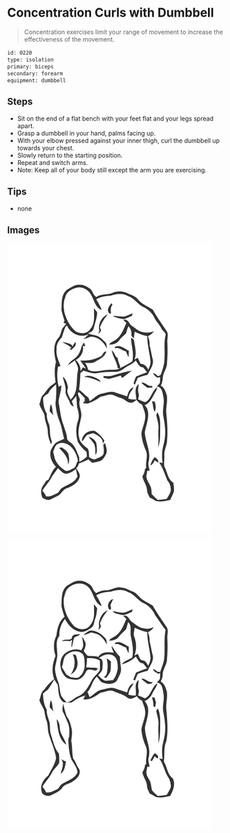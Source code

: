 # Concentration Curls with Dumbbell
> Concentration exercises limit your range of movement to increase the effectiveness of the movement.

``` 
id: 0220 
type: isolation 
primary: biceps 
secondary: forearm 
equipment: dumbbell 
``` 

## Steps

 - Sit on the end of a flat bench with your feet flat and your legs spread apart.
 - Grasp a dumbbell in your hand, palms facing up.
 - With your elbow pressed against your inner thigh, curl the dumbbell up towards your chest.
 - Slowly return to the starting position.
 - Repeat and switch arms.
 - Note: Keep all of your body still except the arm you are exercising.

## Tips

 - none

## Images

![](../svg/0220-relaxation.svg)

![](../svg/0220-tension.svg)
